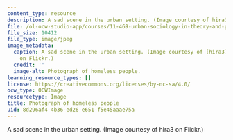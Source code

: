 ```yaml
---
content_type: resource
description: A sad scene in the urban setting. (Image courtesy of hira3 on Flickr.)
file: /ol-ocw-studio-app/courses/11-469-urban-sociology-in-theory-and-practice-spring-2009/8d296af44b36ed26e651f5e45aaae75a_11-469s09-th.jpg
file_size: 10412
file_type: image/jpeg
image_metadata:
  caption: A sad scene in the urban setting. (Image courtesy of [hira3](http://flickr.com/photos/8_8/)
    on Flickr.)
  credit: ''
  image-alt: Photograph of homeless people.
learning_resource_types: []
license: https://creativecommons.org/licenses/by-nc-sa/4.0/
ocw_type: OCWImage
resourcetype: Image
title: Photograph of homeless people
uid: 8d296af4-4b36-ed26-e651-f5e45aaae75a
---
```

A sad scene in the urban setting. (Image courtesy of hira3 on Flickr.)